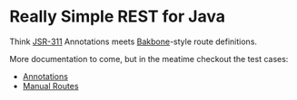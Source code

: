 Really Simple REST for Java
===========================

Think [JSR-311](http://jcp.org/en/jsr/detail?id=311) Annotations meets [Bakbone](http://backbonejs.org)-style route definitions.

More documentation to come, but in the meatime checkout the test cases:

* [Annotations](https://github.com/jhudson8/rsr/blob/master/rsr-core/src/test/java/test/org/rsr/AnnotationTest.java#L26)
* [Manual Routes](https://github.com/jhudson8/rsr/blob/master/rsr-core/src/test/java/test/org/rsr/VariableRouteTest.java#L20)

